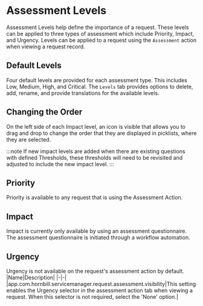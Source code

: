 # Assessment Levels
Assessment Levels help define the importance of a request.  These levels can be applied to three types of assessment which include Priority, Impact, and Urgency.  Levels can be applied to a request using the `Assessment` action when viewing a request record.

## Default Levels
Four default levels are provided for each assessment type. This includes Low, Medium, High, and Critical. The `Levels` tab provides options to delete, add, rename, and provide translations for the available levels.

## Changing the Order
On the left side of each Impact level, an icon is visible that allows you to drag and drop to change the order that they are displayed in picklists, where they are selected.

:::note
If new impact levels are added when there are existing questions with defined Thresholds, these thresholds will need to be revisited and adjusted to include the new impact level.
:::

## Priority
Priority is available to any request that is using the Assessment Action.  

## Impact
Impact is currently only available by using an assessment questionnaire. The assessment questionnaire is initiated through a workflow automation.

## Urgency
Urgency is not available on the request's assessment action by default.  
|Name|Description|
|-|-|
|app.com.hornbill.servicemanager.request.assessment.visibility|This setting enables the Urgency selector in the assessment action tab when viewing a request. When this selector is not required, select the 'None' option.|